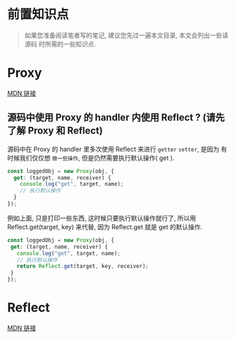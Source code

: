 # 前置知识点

> 如果您准备阅读笔者写的笔记, 建议您先过一遍本文目录, 本文会列出一些读源码
时所需的一些知识点.

# Proxy

[MDN 链接](https://developer.mozilla.org/zh-CN/docs/Web/JavaScript/Reference/Global_Objects/Proxy)

## 源码中使用 Proxy 的 handler 内使用 Reflect ? (请先了解 Proxy 和 Reflect)
源码中在 Proxy 的 handler 里多次使用 Reflect 来进行 `getter` `setter`, 是因为
有时候我们仅仅想 `做一些操作`, 但是仍然需要执行默认操作( get ).

```javascript
const loggedObj = new Proxy(obj, {
  get: (target, name, receiver) {
    console.log("get", target, name);
    // 执行默认操作
  }
});
```
 
例如上面, 只是打印一些东西, 这时候只要执行默认操作就行了, 所以用 Reflect.get(target, key)
来代替, 因为 Reflect.get 就是 get 的默认操作. 
 
 ```javascript
 const loggedObj = new Proxy(obj, {
  get: (target, name, receiver) {
    console.log("get", target, name);
    // 执行默认操作
    return Reflect.get(target, key, receiver);
  }
});
 ```

# Reflect

[MDN 链接](https://developer.mozilla.org/zh-CN/docs/Web/JavaScript/Reference/Global_Objects/Reflect)

